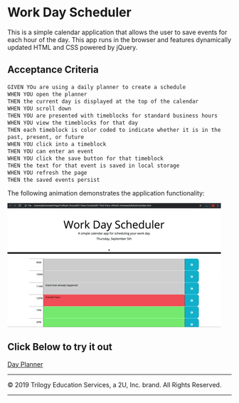 # Work Day Scheduler

This is a simple calendar application that allows the user to save events for each hour of the day. This app runs in the browser and features dynamically updated HTML and CSS powered by jQuery.





## Acceptance Criteria

```
GIVEN YOu are using a daily planner to create a schedule
WHEN YOU open the planner
THEN the current day is displayed at the top of the calendar
WHEN YOU scroll down
THEN YOU are presented with timeblocks for standard business hours
WHEN YOU view the timeblocks for that day
THEN each timeblock is color coded to indicate whether it is in the past, present, or future
WHEN YOU click into a timeblock
THEN YOU can enter an event
WHEN YOU click the save button for that timeblock
THEN the text for that event is saved in local storage
WHEN YOU refresh the page
THEN the saved events persist
```

The following animation demonstrates the application functionality:

![day planner demo](./Assets/05-third-party-apis-homework-demo.gif)

## Click Below to try it out
[Day Planner](https://chefbrams.github.io/dayPlanner/)


- - -
© 2019 Trilogy Education Services, a 2U, Inc. brand. All Rights Reserved.
- - - 